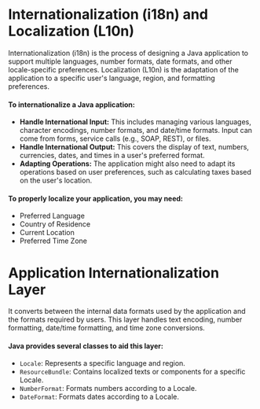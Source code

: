 # Internationalization (i18n) and Localization (L10n)
Internationalization (i18n) is the process of designing a Java application to support multiple languages, number formats, date formats, and other locale-specific preferences. Localization (L10n) is the adaptation of the application to a specific user's language, region, and formatting preferences.

#### To internationalize a Java application:
- **Handle International Input:** This includes managing various languages, character encodings, number formats, and date/time formats. Input can come from forms, service calls (e.g., SOAP, REST), or files.
- **Handle International Output:** This covers the display of text, numbers, currencies, dates, and times in a user's preferred format.
- **Adapting Operations:** The application might also need to adapt its operations based on user preferences, such as calculating taxes based on the user's location.

#### To properly localize your application, you may need:
- Preferred Language
- Country of Residence
- Current Location
- Preferred Time Zone

# Application Internationalization Layer
It converts between the internal data formats used by the application and the formats required by users. This layer handles text encoding, number formatting, date/time formatting, and time zone conversions.

#### Java provides several classes to aid this layer:
- `Locale`: Represents a specific language and region.
- `ResourceBundle`: Contains localized texts or components for a specific Locale.
- `NumberFormat`: Formats numbers according to a Locale.
- `DateFormat`: Formats dates according to a Locale.
